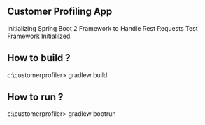 Customer Profiling App
-----------------------
Initializing Spring Boot 2 Framework to Handle Rest Requests
Test Framework Initialilzed.

How to build ?
---------------
c:\customerprofiler> gradlew build

How to run ?
----------------
c:\customerprofiler> gradlew bootrun